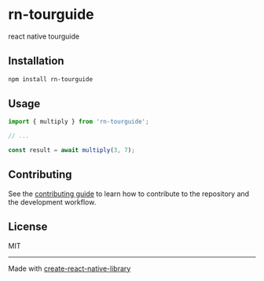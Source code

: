 # rn-tourguide

react native tourguide

## Installation

```sh
npm install rn-tourguide
```

## Usage

```js
import { multiply } from 'rn-tourguide';

// ...

const result = await multiply(3, 7);
```

## Contributing

See the [contributing guide](CONTRIBUTING.md) to learn how to contribute to the repository and the development workflow.

## License

MIT

---

Made with [create-react-native-library](https://github.com/callstack/react-native-builder-bob)
